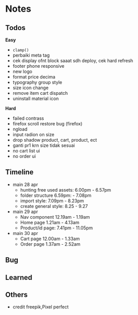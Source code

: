 # Notes

## Todos
**Easy**
- `clamp()`
- perbaiki meta tag
- cek display ofnt block saaat sdh deploy, cek hard refresh
- footer phone responsive
- new logo
- format price decima
- typography group style
- size icon change
- remove item cart dispatch
- uninstall material icon

**Hard**
- failed contrass
- firefox scroll restore bug (firefox)
- ngload
- input radion on size
- drop shadow product, cart, product, ect
- ganti pr1 krn size tidak sesuai
- no cart list ui
- no order ui

## Timeline
- main 28 apr
  - hunting free used assets: 6.00pm - 6.57pm
  - folder structure 6.59pm: - 7.08pm
  - import style: 7.09pm - 8.23pm
  - create general style: 8.25 - 9.27
- main 29 apr
  - Nav component 12.19am - 1.19am
  - Home page 1.21am - 4.13am
  - Product/id page: 7.41pm - 11.05pm
- main 30 apr
  - Cart page 12.00am - 1.33am
  - Order page 1.37am - 2.52am

## Bug

## Learned

## Others
- credit freepik,Pixel perfect

